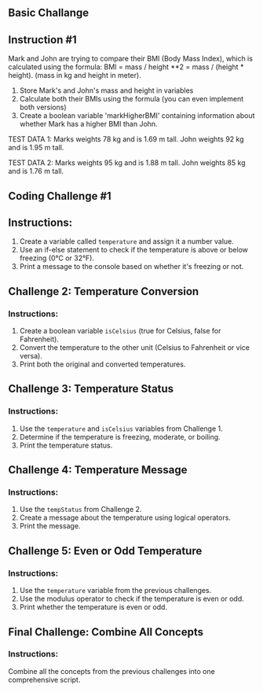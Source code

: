 ## Basic Challange

## Instruction #1

Mark and John are trying to compare their BMI (Body Mass Index), which is calculated using the formula: BMI = mass / height \*\*2 = mass / (height \* height). (mass in kg and height in meter).

1. Store Mark's and John's mass and height in variables
2. Calculate both their BMIs using the formula (you can even implement both versions)
3. Create a boolean variable 'markHigherBMI' containing information about whether Mark has a higher BMI than John.

TEST DATA 1: Marks weights 78 kg and is 1.69 m tall. John weights 92 kg and is 1.95 m tall.

TEST DATA 2: Marks weights 95 kg and is 1.88 m tall. John weights 85 kg and is 1.76 m tall.

## Coding Challenge #1

## Instructions:

1. Create a variable called `temperature` and assign it a number value.
2. Use an if-else statement to check if the temperature is above or below freezing (0°C or 32°F).
3. Print a message to the console based on whether it's freezing or not.

## Challenge 2: Temperature Conversion

### Instructions:

1. Create a boolean variable `isCelsius` (true for Celsius, false for Fahrenheit).
2. Convert the temperature to the other unit (Celsius to Fahrenheit or vice versa).
3. Print both the original and converted temperatures.

## Challenge 3: Temperature Status

### Instructions:

1. Use the `temperature` and `isCelsius` variables from Challenge 1.
2. Determine if the temperature is freezing, moderate, or boiling.
3. Print the temperature status.

## Challenge 4: Temperature Message

### Instructions:

1. Use the `tempStatus` from Challenge 2.
2. Create a message about the temperature using logical operators.
3. Print the message.

## Challenge 5: Even or Odd Temperature

### Instructions:

1. Use the `temperature` variable from the previous challenges.
2. Use the modulus operator to check if the temperature is even or odd.
3. Print whether the temperature is even or odd.

## Final Challenge: Combine All Concepts

### Instructions:

Combine all the concepts from the previous challenges into one comprehensive script.
